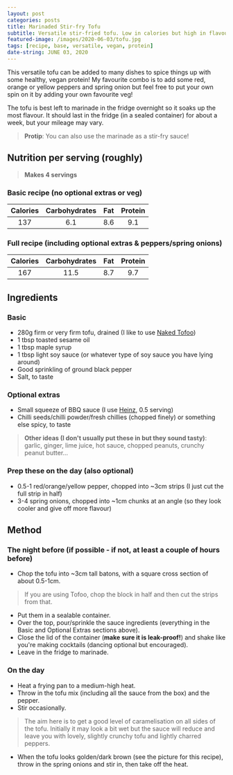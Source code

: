 ```yaml
---
layout: post
categories: posts
title: Marinaded Stir-fry Tofu
subtitle: Versatile stir-fried tofu. Low in calories but high in flavour!
featured-image: /images/2020-06-03/tofu.jpg
tags: [recipe, base, versatile, vegan, protein]
date-string: JUNE 03, 2020
---
```


This versatile tofu can be added to many dishes to spice things up with some healthy, vegan protein! My favourite combo is to add some red, orange or yellow peppers and spring onion but feel free to put your own spin on it by adding your own favourite veg!

The tofu is best left to marinade in the fridge overnight so it soaks up the most flavour. It should last in the fridge (in a sealed container) for about a week, but your mileage may vary.

>**Protip**: You can also use the marinade as a stir-fry sauce!

## Nutrition per serving (roughly)

>**Makes 4 servings**

### Basic recipe (no optional extras or veg)

| Calories | Carbohydrates | Fat | Protein |
|:--------:|:-------------:|:---:|:-------:|
| 137      | 6.1           | 8.6 |  9.1    |

### Full recipe (including optional extras & peppers/spring onions)

| Calories | Carbohydrates | Fat | Protein |
|:--------:|:-------------:|:---:|:-------:|
| 167      | 11.5          | 8.7 | 9.7    |

## Ingredients

### Basic

- 280g firm or very firm tofu, drained (I like to use [Naked Tofoo](https://tofoo.co.uk/products?type=tofoo-blocks))
- 1 tbsp toasted sesame oil
- 1 tbsp maple syrup
- 1 tbsp light soy sauce (or whatever type of soy sauce you have lying around)
- Good sprinkling of ground black pepper
- Salt, to taste

### Optional extras

- Small squeeze of BBQ sauce (I use [Heinz](https://www.heinz.co.uk/sauces/product/100185200001/classic-barbecue-sauce), 0.5 serving)
- Chilli seeds/chilli powder/fresh chillies (chopped finely) or something else spicy, to taste

>**Other ideas (I don't usually put these in but they sound tasty)**: garlic, ginger, lime juice, hot sauce, chopped peanuts, crunchy peanut butter...

### Prep these on the day (also optional)

- 0.5-1 red/orange/yellow pepper, chopped into ~3cm strips (I just cut the full strip in half)
- 3-4 spring onions, chopped into ~1cm chunks at an angle (so they look cooler and give off more flavour)

## Method

### The night before (if possible - if not, at least a couple of hours before)

- Chop the tofu into ~3cm tall batons, with a square cross section of about 0.5-1cm.

>If you are using Tofoo, chop the block in half and then cut the strips from that.

- Put them in a sealable container.
- Over the top, pour/sprinkle the sauce ingredients (everything in the Basic and Optional Extras sections above).
- Close the lid of the container (**make sure it is leak-proof!**) and shake like you're making cocktails (dancing optional but encouraged).
- Leave in the fridge to marinade.

### On the day

- Heat a frying pan to a medium-high heat.
- Throw in the tofu mix (including all the sauce from the box) and the pepper.
- Stir occasionally.

>The aim here is to get a good level of caramelisation on all sides of the tofu. Initially it may look a bit wet but the sauce will reduce and leave you with lovely, slightly crunchy tofu and lightly charred peppers.

- When the tofu looks golden/dark brown (see the picture for this recipe), throw in the spring onions and stir in, then take off the heat.
